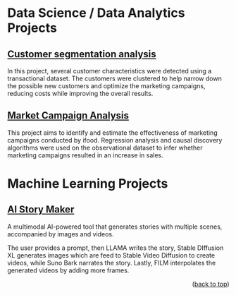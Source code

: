 # Data Science / Data Analytics Projects
## [Customer segmentation analysis](/customer-segmentation/)
    
In this project, several customer characteristics were detected using a transactional dataset. The customers were clustered to help narrow down the possible new customers and optimize the marketing campaigns, reducing costs while improving the overall results.

## [Market Campaign Analysis](/marketing-campaign/)

This project aims to identify and estimate the effectiveness of marketing campaigns conducted by ifood. Regression analysis and causal discovery algorithms were used on the observational dataset to infer whether marketing campaigns resulted in an increase in sales.

# Machine Learning Projects

## [AI Story Maker](/AI-Story-Maker/)
A multimodal AI-powered tool that generates stories with multiple scenes, accompanied by images and videos. 
 
 The user provides a prompt, then LLAMA writes the story, Stable DIffusion XL generates images which are feed to Stable Video Diffusion to create videos, while Suno Bark narrates the story. Lastly, FILM interpolates the generated videos by adding more frames.

 
 <p align="right">(<a href="#readme-top">back to top</a>)</p>